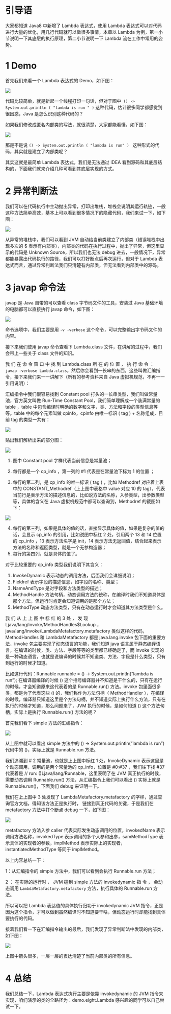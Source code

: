 # 引导语

大家都知道 Java8 中新增了 Lambda 表达式，使用 Lambda 表达式可以对代码进行大量的优化，用几行代码就可以做很多事情，本章以 Lambda 为例，第一小节说明一下其底层的执行原理，第二小节说明一下 Lambda 流在工作中常用的姿势。

# 1 Demo

首先我们来看一个 Lambda 表达式的 Demo，如下图：

![](..\image\41-1.png)

代码比较简单，就是新起一个线程打印一句话，但对于图中` () -> System.out.println ( "lambda is run " )`  这种代码，估计很多同学都感觉到很困惑，Java 是怎么识别这种代码的？

如果我们修改成匿名内部类的写法，就很清楚，大家都能看懂，如下图：

![](..\image\41-2.png)

那是不是说 `() -> System.out.println ( "lambda is run" ) ` 这种形式的代码，其实就是建立了内部类呢？

其实这就是最简单 Lambda 表达式，我们是无法通过 IDEA 看到源码和其底层结构的，下面我们就来介绍几种可看到其底层实现的方式。

# 2 异常判断法

我们可以在代码执行中主动抛出异常，打印出堆栈，堆栈会说明其运行轨迹，一般这种方法简单高效，基本上可以看到很多情况下的隐藏代码，我们来试一下，如下图：

![](..\image\41-3.png)

从异常的堆栈中，我们可以看到 JVM 自动给当前类建立了内部类（错误堆栈中出现多次的 $ 表示有内部类），内部类的代码在执行过程中，抛出了异常，但这里显示的代码是 Unknown Source，所以我们也无法 debug 进去，一般情况下，异常都能暴露出代码执行的路径，我们可以打好断点后再次运行，但对于 Lambda 表达式而言，通过异常判断法我们只清楚有内部类，但无法看到内部类中的源码。

# 3 javap 命令法

javap 是 Java 自带的可以查看 class 字节码文件的工具，安装过 Java 基础环境的电脑都可以直接执行 javap 命令，如下图：

![](..\image\41-4.png)

命令选项中，我们主要是用 `-v -verbose` 这个命令，可以完整输出字节码文件的内容。

接下来我们使用 javap 命令查看下 Lambda.class 文件，在讲解的过程中，我们会带上一些关于 class 文件的知识。

我 们 在 命 令 窗 口 中 找 到 Lambda.class 所 在 的 位 置 ， 执 行 命 令 ： `javap -verbose Lambda.class`，然后你会看到一长串的东西，这些叫做汇编指令，接下来我们来一一讲解下（所有的参考资料来自 Java 虚拟机规范，不再一一引用说明）：

汇编指令中我们很容易找到 Constant pool 打头的一长串类型，我们叫做常量池，官方英文叫做 Run-Time Constant Pool，我们简单理解成一个装满常量的 table ，table 中包含编译时明确的数字和文字，类、方法和字段的类型信息等等。table 中的每个元素叫做 cpinfo，cpinfo 由唯一标识 ( tag ) + 名称组成，目前 tag 的类型一共有：

![](..\image\41-5.png)

贴出我们解析出来的部分图：

![](..\image\41-6.png)

1. 图中 Constant pool 字样代表当前信息是常量池；
2. 每行都是一个  cp_info ，第一列的 #1 代表是在常量池下标为 1 的位置 ；

3. 每行的第二列，是  cp_info 的唯一标识 ( tag ) ，比如 Methodref 对应着上表中的 CONSTANT_Methodref（上上图中表格中 value 对应 10 的 tag），代表当前行是表示方法的描述信息的，比如说方法的名称，入参类型，出参数类型等，具体的含义在 Java 虚拟机规范中都可以查询到，Methodref 的截图如下：

![](..\image\41-7.png)

4. 每行的第三列，如果是具体的值的话，直接显示具体的值，如果是复杂的值的话，会显示  cp_info 的引用，比如说图中标红 2 处，引用两个 13 和 14 位置的  cp_info ，13 表示方法名字是 init，14 表示方法无返回值，结合起来表示方法的名称和返回类型，就是一个无参构造器；
5. 每行的第四列，就是具体的值了。

对于比较重要的 cp_info 类型我们说明下其含义：
1. InvokeDynamic 表示动态的调用方法，后面我们会详细说明；
2. Fieldref 表示字段的描述信息，如字段的名称、类型；
3. NameAndType 是对字段和方法类型的描述；
4. MethodHandle 方法句柄，动态调用方法的统称，在编译时我们不知道具体是那个方法，但运行时肯定会知道调用的是那个方法；
5. MethodType 动态方法类型，只有在动态运行时才会知道其方法类型是什么。

我 们 从 上 上 图 中 标 红 的 3 处 ， 发 现 Ljava/lang/invoke/MethodHandles$Lookup ，  java/lang/invoke/LambdaMetafactory.metafactory 类似这样的代码，MethodHandles 和 LambdaMetafactory 都是 java.lang.invoke 包下面的重要方法，invoke 包主要实现了动态语言的功能，我们知道 java 语言属于静态编译语言，在编译的时候，类、方法、字段等等的类型都已经确定了，而 invoke 实现的是一种动态语言，也就是说编译的时候并不知道类、方法、字段是什么类型，只有到运行的时候才知道。

比如这行代码：Runnable runnable = () -> System.out.println(“lambda is run”); 在编译器编译的时候 () 这个括号编译器并不知道是干什么的，只有在运行的时候，才会知道原来这代表着的是 Runnable.run() 方法。invoke 包里面很多类，都是为了代表这些 () 的，我们称作为方法句柄（ MethodHandler ），在编译的时候，编译器只知道这里是个方法句柄，并不知道实际上执行什么方法，只有在执行的时候才知道，那么问题来了，JVM 执行的时候，是如何知道 () 这个方法句柄，实际上是执行 Runnable.run() 方法的呢？

首先我们看下 simple 方法的汇编指令：

![](..\image\41-8.png)

从上图中就可以看出 simple 方法中的 () -> System.out.println(“lambda is run”) 代码中的 ()，实际上就是 Runnable.run 方法。

我们追溯到 # 2 常量池，也就是上上图中标红 1 处，InvokeDynamic 表示这里是个动态调用，调用的是两个常量池的 cp_info，位置是 #0:#37 ，我们往下找 #37 代表着是 // run: ()Ljava/lang/Runnable，这里表明了在 JVM 真正执行的时候，需要动态调用 Runnable.run() 方法，从汇编指令上我们可以看出 () 实际上就是 Runnable.run()，下面我们 debug 来证明一下。

我们在上上图中 3 处发现了 LambdaMetafactory.metafactory 的字样，通过查询官方文档，得知该方法正是执行时， 链接到真正代码的关键，于是我们在 metafactory 方法中打个断点 debug 一下，如下图：

![](..\image\41-9.png)

metafactory 方法入参 caller 代表实际发生动态调用的位置，invokedName 表示调用方法名称，invokedType 表示调用的多个入参和出参，samMethodType 表示具体的实现者的参数，implMethod 表示实际上的实现者，instantiatedMethodType 等同于 implMethod。

以上内容总结一下：

1：从汇编指令的 simple 方法中，我们可以看到会执行 Runnable.run 方法；

2 ： 在实际的运行时 ， JVM 碰到 simple 方法的 invokedynamic 指 令 ， 会动态调用 `LambdaMetafactory.metafactory` 方法，执行具体的 Runnable.run 方法。

所以可以把 Lambda 表达值的具体执行归功于 invokedynamic JVM 指令，正是因为这个指令，才可以做到虽然编译时不知道要干啥，但动态运行时却能找到具体要执行的代码。

接着我们看一下在汇编指令输出的最后，我们发现了异常判断法中发现的内部类，如下图：

![](..\image\41-10.png)

上图中箭头很多，一层一层的表达清楚了当前内部类的所有信息。

# 4 总结

我们总结一下，Lambda 表达式执行主要是依靠 invokedynamic 的 JVM 指令来实现，咱们演示的类的全路径为：demo.eight.Lambda 感兴趣的同学可以自己尝试一下。
